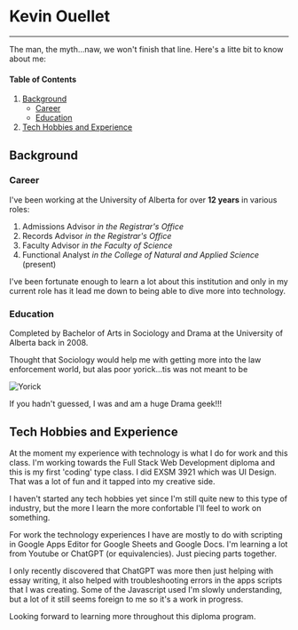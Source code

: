 # Kevin Ouellet
---

The man, the myth...naw, we won't finish that line. Here's a litte bit to know about me:

#### Table of Contents
1. [Background](#background)
   - [Career](#career)
   - [Education](#education)
2. [Tech Hobbies and Experience](#tech-hobbies-and-experience)

## Background

### Career

I've been working at the University of Alberta for over **12 years** in various roles:
1. Admissions Advisor *in the Registrar's Office*
2. Records Advisor *in the Registrar's Office*
3. Faculty Advisor *in the Faculty of Science*
4. Functional Analyst *in the College of Natural and Applied Science* (present)

I've been fortunate enough to learn a lot about this institution and only in my current role has it lead me down to being able to dive more into technology.

### Education

Completed by Bachelor of Arts in Sociology and Drama at the University of Alberta back in 2008. 

Thought that Sociology would help me with getting more into the law enforcement world, but alas poor yorick...tis was not meant to be 

![Yorick](/kmouellet/src/img/yorick-stock.jpg)

If you hadn't guessed, I was and am a huge Drama geek!!!

## Tech Hobbies and Experience

At the moment my experience with technology is what I do for work and this class. I'm working towards the Full Stack Web Development diploma and this is my first 'coding' type class. I did EXSM 3921 which was UI Design. That was a lot of fun and it tapped into my creative side.

I haven't started any tech hobbies yet since I'm still quite new to this type of industry, but the more I learn the more confortable I'll feel to work on something.

For work the technology experiences I have are mostly to do with scripting in Google Apps Editor for Google Sheets and Google Docs. I'm learning a lot from Youtube or ChatGPT (or equivalencies). Just piecing parts together.

I only recently discovered that ChatGPT was more then just helping with essay writing, it also helped with troubleshooting errors in the apps scripts that I was creating. Some of the Javascript used I'm slowly understanding, but a lot of it still seems foreign to me so it's a work in progress.

Looking forward to learning more throughout this diploma program.

